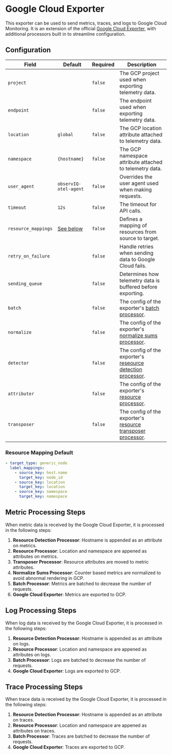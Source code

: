 # Google Cloud Exporter

This exporter can be used to send metrics, traces, and logs to Google Cloud Monitoring. It is an extension of the official 
[Google Cloud Exporter](https://github.com/observIQ/opentelemetry-collector-contrib/tree/bb60df1ad6e08d736c6f0372173c4a1f695b6c16/exporter/googlecloudexporter), with additional processors built in to streamline configuration.

## Configuration
| Field               | Default               | Required | Description |
| ---                 | ---                   | ---      | ---         |
| `project`           |                       | `false`  | The GCP project used when exporting telemetry data. |
| `endpoint`          |                       | `false`  | The endpoint used when exporting telemetry data. |
| `location`          | `global`              | `false`  | The GCP location attribute attached to telemetry data. |
| `namespace`         | `{hostname}`          | `false`  | The GCP namespace attribute attached to telemetry data. |
| `user_agent`        | `observIQ-otel-agent` | `false`  | Overrides the user agent used when making requests. |
| `timeout`           | `12s`                 | `false`  | The timeout for API calls. |
| `resource_mappings` | [See below](#resource-mapping-default)         | `false`  | Defines a mapping of resources from source to target. |
| `retry_on_failure`  |                       | `false`  | Handle retries when sending data to Google Cloud fails. |
| `sending_queue`     |                       | `false`  | Determines how telemetry data is buffered before exporting. |
| `batch`             |                       | `false`  | The config of the exporter's [batch processor](https://github.com/open-telemetry/opentelemetry-collector/tree/v0.50.0/processor/batchprocessor). |
| `normalize`         |                       | `false`  | The config of the exporter's [normalize sums processor](https://github.com/GoogleCloudPlatform/opentelemetry-operations-collector/tree/master/processor/normalizesumsprocessor). |
| `detector`          |                       | `false`  | The config of the exporter's [reseource detection processor](https://github.com/open-telemetry/opentelemetry-collector-contrib/tree/v0.50.0/processor/resourcedetectionprocessor). |
| `attributer`        |                       | `false`  | The config of the exporter's [resource processor](https://github.com/open-telemetry/opentelemetry-collector-contrib/tree/v0.50.0/processor/resourceprocessor). |
| `transposer`        |                       | `false`  | The config of the exporter's [resource transposer processor](https://github.com/observIQ/observiq-otel-collector/tree/main/processor/resourceattributetransposerprocessor). |

### Resource Mapping Default
```yaml
- target_type: generic_node
  label_mappings:
    - source_key: host.name
      target_key: node_id
    - source_key: location
      target_key: location
    - source_key: namespace
      target_key: namespace
```

## Metric Processing Steps
When metric data is received by the Google Cloud Exporter, it is processed in the following steps:

1. **Resource Detection Processor**: Hostname is appended as an attribute on metrics.
2. **Resource Processor**: Location and namespace are appened as  attributes on metrics.
3. **Transposer Processor**: Resource attributes are moved to metric attributes.
4. **Normalize Sums Processor**: Counter based metrics are normalized to avoid abnormal rendering in GCP.
5. **Batch Processor**: Metrics are batched to decrease the number of requests.
6. **Google Cloud Exporter**: Metrics are exported to GCP.

## Log Processing Steps
When log data is received by the Google Cloud Exporter, it is processed in the following steps:

1. **Resource Detection Processor**: Hostname is appended as an attribute on logs.
2. **Resource Processor**: Location and namespace are appened as  attributes on logs.
3. **Batch Processor**: Logs are batched to decrease the number of requests.
4. **Google Cloud Exporter**: Logs are exported to GCP.

## Trace Processing Steps
When trace data is received by the Google Cloud Exporter, it is processed in the following steps:

1. **Resource Detection Processor**: Hostname is appended as an attribute on traces.
2. **Resource Processor**: Location and namespace are appened as  attributes on traces.
3. **Batch Processor**: Traces are batched to decrease the number of requests.
4. **Google Cloud Exporter**: Traces are exported to GCP.
